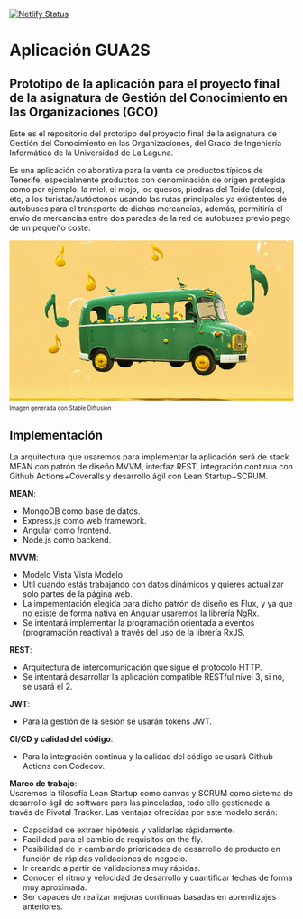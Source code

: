 [![Netlify Status](https://api.netlify.com/api/v1/badges/63774604-4d87-41db-acca-74a8427ce387/deploy-status)](https://app.netlify.com/sites/euphonious-cocada-21e218/deploys)

# Aplicación GUA2S

## Prototipo de la aplicación para el proyecto final de la asignatura de Gestión del Conocimiento en las Organizaciones (GCO) 

Este es el repositorio del prototipo del proyecto final de la asignatura de Gestión del Conocimiento en las Organizaciones, del Grado de Ingeniería Informática de la Universidad de La Laguna.

Es una aplicación colaborativa para la venta de productos típicos de Tenerife, especialmente productos con denominación de origen protegida como por ejemplo: la miel, el mojo, los quesos, piedras del Teide (dulces), etc, a los turistas/autóctonos usando las rutas principales ya existentes de autobuses para el transporte de dichas mercancías, además, permitiría el envío de mercancías entre dos paradas de la red de autobuses previo pago de un pequeño coste.

![Imagen generada con Stable Diffusion](./img/guagua.jpg)
<font size="1"> Imagen generada con Stable Diffusion</font>

## Implementación

La arquitectura que usaremos para implementar la aplicación será de stack MEAN con patrón de
diseño MVVM, interfaz REST, integración continua con Github Actions+Coveralls y desarrollo ágil con Lean Startup+SCRUM.

**MEAN**:
- MongoDB como base de datos.
- Express.js como web framework.
- Angular como frontend.
- Node.js como backend.

**MVVM**:
- Modelo Vista Vista Modelo
- Útil cuando estás trabajando con datos dinámicos y quieres actualizar solo partes de la
página web.
- La impementación elegida para dicho patrón de diseño es Flux, y ya que no existe de forma
nativa en Angular usaremos la librería NgRx.
- Se intentará implementar la programación orientada a eventos (programación reactiva) a través del uso de la librería RxJS.

**REST**:
- Arquitectura de intercomunicación que sigue el protocolo HTTP.
- Se intentará desarrollar la aplicación compatible RESTful nivel 3, si no, se usará el 2.

**JWT**:
- Para la gestión de la sesión se usarán tokens JWT.

**CI/CD y calidad del código**:
- Para la integración continua y la calidad del código se usará Github Actions con Codecov.

**Marco de trabajo**:  
Usaremos la filosofía Lean Startup como canvas y SCRUM como sistema de desarrollo ágil de software para las pinceladas, todo ello gestionado a través de Pivotal Tracker. Las ventajas ofrecidas por este modelo serán:
- Capacidad de extraer hipótesis y validarlas rápidamente.
- Facilidad para el cambio de requisitos on the fly.
- Posibilidad de ir cambiando prioridades de desarrollo de producto en función de rápidas validaciones de negocio.
- Ir creando a partir de validaciones muy rápidas.
- Conocer el ritmo y velocidad de desarrollo y cuantificar fechas de forma muy aproximada.
- Ser capaces de realizar mejoras continuas basadas en aprendizajes anteriores.
